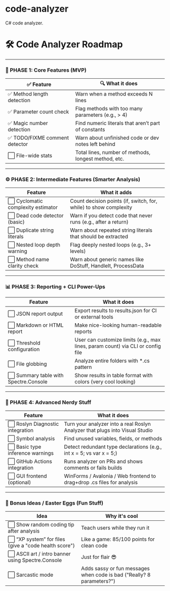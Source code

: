 # code-analyzer
C# code analyzer.

# 🛠️ Code Analyzer Roadmap

---

### 🧱 PHASE 1: Core Features (MVP)

| ✅ Feature                 | 🔍 What it does                                           |
|---------------------------|-----------------------------------------------------------|
| ✅ Method length detection | Warn when a method exceeds N lines                         |
| ✅ Parameter count check   | Flag methods with too many parameters (e.g., > 4)          |
| ✅ Magic number detection  | Find numeric literals that aren’t part of constants        |
| ✅ TODO/FIXME comment detector | Warn about unfinished code or dev notes left behind  |
| ⬜ File-wide stats         | Total lines, number of methods, longest method, etc.       |

---

### ⚙️ PHASE 2: Intermediate Features (Smarter Analysis)

| Feature                    | What it adds                                              |
|----------------------------|-----------------------------------------------------------|
| ⬜ Cyclomatic complexity estimator | Count decision points (if, switch, for, while) to show complexity |
| ⬜ Dead code detector (basic) | Warn if you detect code that never runs (e.g., after a return)  |
| ⬜ Duplicate string literals | Warn about repeated string literals that should be extracted |
| ⬜ Nested loop depth warning | Flag deeply nested loops (e.g., 3+ levels)                |
| ⬜ Method name clarity check | Warn about generic names like DoStuff, HandleIt, ProcessData |

---

### 📊 PHASE 3: Reporting + CLI Power-Ups

| Feature                   | What it does                                              |
|---------------------------|-----------------------------------------------------------|
| ⬜ JSON report output      | Export results to results.json for CI or external tools    |
| ⬜ Markdown or HTML report | Make nice-looking human-readable reports                   |
| ⬜ Threshold configuration | User can customize limits (e.g., max lines, param count) via CLI or config file |
| ⬜ File globbing           | Analyze entire folders with *.cs pattern                    |
| ⬜ Summary table with Spectre.Console | Show results in table format with colors (very cool looking) |

---

### 🧠 PHASE 4: Advanced Nerdy Stuff

| Feature                   | What it does                                              |
|---------------------------|-----------------------------------------------------------|
| ⬜ Roslyn Diagnostic integration | Turn your analyzer into a real Roslyn Analyzer that plugs into Visual Studio |
| ⬜ Symbol analysis         | Find unused variables, fields, or methods                  |
| ⬜ Basic type inference warnings | Detect redundant type declarations (e.g., int x = 5; vs var x = 5;) |
| ⬜ GitHub Actions integration | Runs analyzer on PRs and shows comments or fails builds  |
| ⬜ GUI frontend (optional) | WinForms / Avalonia / Web frontend to drag+drop .cs files for analysis |

---

### 🌱 Bonus Ideas / Easter Eggs (Fun Stuff)

| Idea                          | Why it's cool                                           |
|-------------------------------|---------------------------------------------------------|
| ⬜ Show random coding tip after analysis | Teach users while they run it                     |
| ⬜ “XP system” for files (give a "code health score") | Like a game: 85/100 points for clean code      |
| ⬜ ASCII art / intro banner using Spectre.Console | Just for flair 😎                                  |
| ⬜ Sarcastic mode             | Adds sassy or fun messages when code is bad ("Really? 8 parameters?") |

